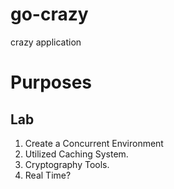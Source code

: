 # go-crazy
crazy application

# Purposes
## Lab
1. Create a Concurrent Environment
2. Utilized Caching System.
3. Cryptography Tools.
4. Real Time?